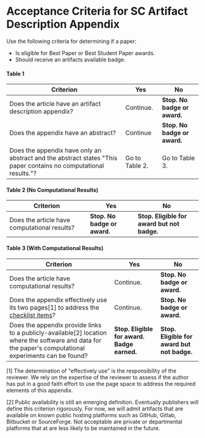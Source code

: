 # Acceptance Criteria for SC Artifact Description Appendix

Use the following criteria for determining if a paper:
- Is eligible for Best Paper or Best Student Paper awards.
- Should receive an artifacts available badge.

#### Table 1

| Criterion | Yes | No |
|---|---|---|
|Does the article have an artifact description appendix? | Continue. | **Stop. No badge or award.**|
|Does the appendix have an abstract? | Continue | **Stop. No badge or award.**|
|Does the appendix have only an abstract and the abstract states "This paper contains no computational results."? | Go to Table 2. | Go to Table 3.| 

#### Table 2 (No Computational Results)

| Criterion | Yes | No |
|---|---|---|
|Does the article have computational results? | **Stop. No badge or award.** | **Stop. Eligible for award but not badge.**|

#### Table 3 (With Computational Results)

| Criterion | Yes | No |
|---|---|---|
|Does the article have computational results? | Continue. | **Stop. No badge or award.**|
|Does the appendix effectively use its two pages[1] to address the [checklist items](ArtifactDescriptionAppendixTemplate.md)? | Continue. | **Stop. No badge or award.**|
|Does the appendix provide links to a publicly-available[2] location where the software and data for the paper's computational experiments can be found? | **Stop. Eligible for award.  Badge earned.** | **Stop. Eligible for award but not badge.**| 

[1] The determination of "effectively use" is the responsibility of the reviewer.  We rely on the expertise of the reviewer to assess if the author has put in a good faith effort to use the page space to address the required elements of this appendix.

[2] Public availability is still an emerging definition.  Eventually publishers will define this criterion rigorously. For now, we will admit artifacts that are available on known public hosting platforms such as GitHub, Gitlab, Bitbucket or SourceForge.  Not acceptable are private or departmental platforms that at are less likely to be maintained in the future.
